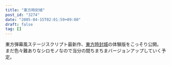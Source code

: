 ```yaml
---
title: "東方時封城"
post_id: "3274"
date: "2005-04-15T02:01:59+09:00"
draft: false
tag: []
---
```



東方弾幕風ステージスクリプト最新作、[東方時封城](/!/thA/)の体験版をこっそり公開。 まだ色々難ありなシロモノなので当分の間ちまちまバージョンアップしていく予定。
